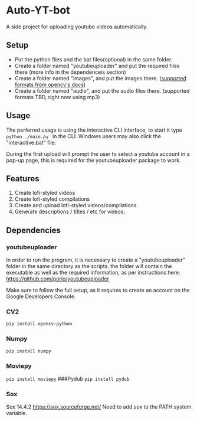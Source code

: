 # Auto-YT-bot
 A side project for uploading youtube videos automatically.

## Setup
- Put the python files and the bat files(optional) in the same folder.
- Create a folder named "youtubeuploader" and put the required files there (more info in the dependenceis section)
- Create a folder named "images", and put the images there. ([supported formats from opencv's docs](https://docs.opencv.org/3.4/d4/da8/group__imgcodecs.html "supported formats from opencv's docs"))
- Create a folder named "audio", and put the audio files there. (supported formats TBD, right now using mp3)

## Usage
The perferred usage is using the interactive CLI interface, to start it type `python ./main.py `  in the CLI. Windows users may also click the "interactive.bat" file.

During the first upload will prompt the user to select a youtube account in a pop-up page, this is required for the youtubeuploader package to work.

## Features
1. Create lofi-styled videos
2. Create lofi-styled compilations
3. Create and upload lofi-styled videos/compilations.
4. Generate descriptions / titles / etc for videos.

## Dependencies
### youtubeuploader
In order to run the program, it is necessary to create a "youtubeuploader" folder in the same directory as the scripts.
 the folder will contain the executable as well as the required information, as per instructions here: 
https://github.com/porjo/youtubeuploader

Make sure to follow the full setup, as it requires to create an account on the Google Developers Console.

### CV2
`pip install opencv-python`
### Numpy
`pip install numpy`
### Moviepy
`pip install moviepy`
###Pydub
`pip install pydub`
### Sox
Sox 14.4.2
https://sox.sourceforge.net/
Need to add sox to the PATH system variable.

